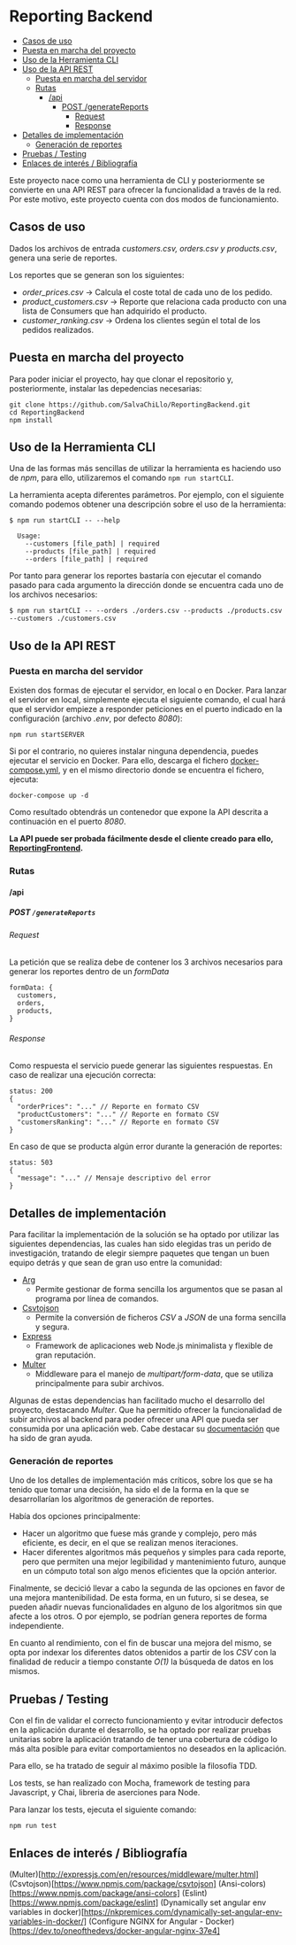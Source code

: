 # Reporting Backend

- [Casos de uso](#casos-de-uso)
- [Puesta en marcha del proyecto](#puesta-en-marcha-del-proyecto)
- [Uso de la Herramienta CLI](#uso-de-la-herramienta-cli)
- [Uso de la API REST](#uso-de-la-api-rest)
  - [Puesta en marcha del servidor](#puesta-en-marcha-del-servidor)
  - [Rutas](#rutas)
    - [/api](#api)
      - [POST /generateReports](#post-generatereports)
        - [Request](#request)
        - [Response](#response)
- [Detalles de implementación](#detalles-de-implementación)
  - [Generación de reportes](#generación-de-reportes)
- [Pruebas / Testing](#pruebas--testing)
- [Enlaces de interés / Bibliografía](#enlaces-de-interés--bibliografía)

Este proyecto nace como una herramienta de CLI y posteriormente se convierte en una API REST para ofrecer la funcionalidad a través de la red. Por este motivo, este proyecto cuenta con dos modos de funcionamiento.

## Casos de uso

Dados los archivos de entrada _customers.csv, orders.csv y products.csv_, genera una serie de reportes.

Los reportes que se generan son los siguientes:

- _order_prices.csv_ -> Calcula el coste total de cada uno de los pedido.
- _product_customers.csv_ -> Reporte que relaciona cada producto con una lista de Consumers que han adquirido el producto.
- _customer_ranking.csv_ -> Ordena los clientes según el total de los pedidos realizados.

## Puesta en marcha del proyecto

Para poder iniciar el proyecto, hay que clonar el repositorio y, posteriormente, instalar las depedencias necesarias:

```
git clone https://github.com/SalvaChiLlo/ReportingBackend.git
cd ReportingBackend
npm install
```

## Uso de la Herramienta CLI

Una de las formas más sencillas de utilizar la herramienta es haciendo uso de _npm_, para ello, utilizaremos el comando `npm run startCLI`.

La herramienta acepta diferentes parámetros. Por ejemplo, con el siguiente comando podemos obtener una descripción sobre el uso de la herramienta:

```
$ npm run startCLI -- --help

  Usage:
    --customers [file_path] | required
    --products [file_path] | required
    --orders [file_path] | required
```

Por tanto para generar los reportes bastaría con ejecutar el comando pasado para cada argumento la dirección donde se encuentra cada uno de los archivos necesarios:

```
$ npm run startCLI -- --orders ./orders.csv --products ./products.csv --customers ./customers.csv
```

## Uso de la API REST

### Puesta en marcha del servidor

Existen dos formas de ejecutar el servidor, en local o en Docker.
Para lanzar el servidor en local, simplemente ejecuta el siguiente comando, el cual hará que el servidor empieze a responder peticiones en el puerto indicado en la configuración (archivo _.env_, por defecto _8080_):

```
npm run startSERVER
```

Si por el contrario, no quieres instalar ninguna dependencia, puedes ejecutar el servicio en Docker. Para ello, descarga el fichero [docker-compose.yml](https://github.com/SalvaChiLlo/ReportingBackend/blob/main/docker-compose.yml), y en el mismo directorio donde se encuentra el fichero, ejecuta:

```
docker-compose up -d
```

Como resultado obtendrás un contenedor que expone la API descrita a continuación en el puerto _8080_.

**La API puede ser probada fácilmente desde el cliente creado para ello, [ReportingFrontend](https://github.com/SalvaChiLlo/ReportingFrontend).**

### Rutas

#### /api

##### **POST** `/generateReports`

###### Request

La petición que se realiza debe de contener los 3 archivos necesarios para generar los reportes dentro de un _formData_

```
formData: {
  customers,
  orders,
  products,
}
```

###### Response

Como respuesta el servicio puede generar las siguientes respuestas.
En caso de realizar una ejecución correcta:

```
status: 200
{
  "orderPrices": "..." // Reporte en formato CSV
  "productCustomers": "..." // Reporte en formato CSV
  "customersRanking": "..." // Reporte en formato CSV
}
```

En caso de que se producta algún error durante la generación de reportes:

```
status: 503
{
  "message": "..." // Mensaje descriptivo del error
}
```

## Detalles de implementación

Para facilitar la implementación de la solución se ha optado por utilizar las siguientes dependencias, las cuales han sido elegidas tras un perido de investigación, tratando de elegir siempre paquetes que tengan un buen equipo detrás y que sean de gran uso entre la comunidad:

- [Arg](https://npmjs.com/package/arg)
  - Permite gestionar de forma sencilla los argumentos que se pasan al programa por línea de comandos.
- [Csvtojson](https://www.npmjs.com/package/csvtojson)
  - Permite la conversión de ficheros _CSV_ a _JSON_ de una forma sencilla y segura.
- [Express](https://www.npmjs.com/package/express)
  - Framework de aplicaciones web Node.js minimalista y flexible de gran reputación.
- [Multer](https://www.npmjs.com/package/multer)
  - Middleware para el manejo de _multipart/form-data_, que se utiliza principalmente para subir archivos.

Algunas de estas dependencias han facilitado mucho el desarrollo del proyecto, destacando _Multer_. Que ha permitido ofrecer la funcionalidad de subir archivos al backend para poder ofrecer una API que pueda ser consumida por una aplicación web. Cabe destacar su [documentación](http://expressjs.com/en/resources/middleware/multer.html) que ha sido de gran ayuda.

### Generación de reportes

Uno de los detalles de implementación más críticos, sobre los que se ha tenido que tomar una decisión, ha sido el de la forma en la que se desarrollarían los algoritmos de generación de reportes.

Había dos opciones principalmente:

- Hacer un algoritmo que fuese más grande y complejo, pero más eficiente, es decir, en el que se realizan menos iteraciones.
- Hacer diferentes algoritmos más pequeños y simples para cada reporte, pero que permiten una mejor legibilidad y mantenimiento futuro, aunque en un cómputo total son algo menos eficientes que la opción anterior.

Finalmente, se decició llevar a cabo la segunda de las opciones en favor de una mejora mantenibilidad. De esta forma, en un futuro, si se desea, se pueden añadir nuevas funcionalidades en alguno de los algoritmos sin que afecte a los otros. O por ejemplo, se podrían genera reportes de forma independiente.

En cuanto al rendimiento, con el fin de buscar una mejora del mismo, se opta por indexar los diferentes datos obtenidos a partir de los _CSV_ con la finalidad de reducir a tiempo constante _O(1)_ la búsqueda de datos en los mismos.

## Pruebas / Testing

Con el fin de validar el correcto funcionamiento y evitar introducir defectos en la aplicación durante el desarrollo, se ha optado por realizar pruebas unitarias sobre la aplicación tratando de tener una cobertura de código lo más alta posible para evitar comportamientos no deseados en la aplicación.

Para ello, se ha tratado de seguir al máximo posible la filosofía TDD.

Los tests, se han realizado con Mocha, framework de testing para Javascript, y Chai, libreria de aserciones para Node.

Para lanzar los tests, ejecuta el siguiente comando:

```
npm run test
```

## Enlaces de interés / Bibliografía

(Multer)[http://expressjs.com/en/resources/middleware/multer.html]
(Csvtojson)[https://www.npmjs.com/package/csvtojson]
(Ansi-colors)[https://www.npmjs.com/package/ansi-colors]
(Eslint)[https://www.npmjs.com/package/eslint]
(Dynamically set angular env variables in docker)[https://nkpremices.com/dynamically-set-angular-env-variables-in-docker/]
(Configure NGINX for Angular - Docker)[https://dev.to/oneofthedevs/docker-angular-nginx-37e4]
